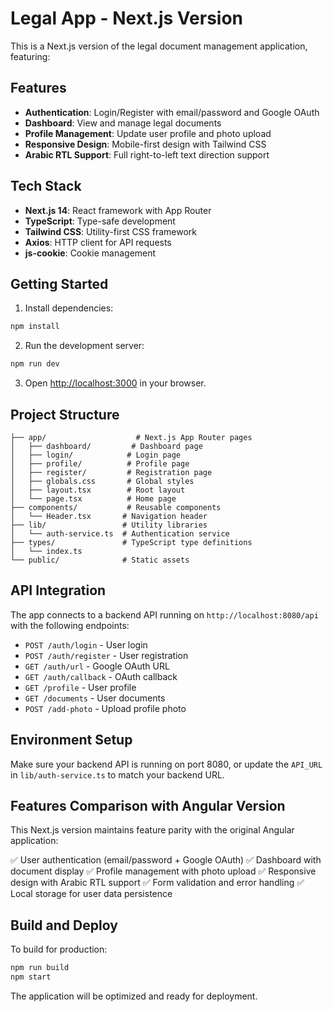 # Legal App - Next.js Version

This is a Next.js version of the legal document management application, featuring:

## Features

- **Authentication**: Login/Register with email/password and Google OAuth
- **Dashboard**: View and manage legal documents
- **Profile Management**: Update user profile and photo upload
- **Responsive Design**: Mobile-first design with Tailwind CSS
- **Arabic RTL Support**: Full right-to-left text direction support

## Tech Stack

- **Next.js 14**: React framework with App Router
- **TypeScript**: Type-safe development
- **Tailwind CSS**: Utility-first CSS framework
- **Axios**: HTTP client for API requests
- **js-cookie**: Cookie management

## Getting Started

1. Install dependencies:
```bash
npm install
```

2. Run the development server:
```bash
npm run dev
```

3. Open [http://localhost:3000](http://localhost:3000) in your browser.

## Project Structure

```
├── app/                    # Next.js App Router pages
│   ├── dashboard/         # Dashboard page
│   ├── login/            # Login page
│   ├── profile/          # Profile page
│   ├── register/         # Registration page
│   ├── globals.css       # Global styles
│   ├── layout.tsx        # Root layout
│   └── page.tsx          # Home page
├── components/           # Reusable components
│   └── Header.tsx       # Navigation header
├── lib/                 # Utility libraries
│   └── auth-service.ts  # Authentication service
├── types/               # TypeScript type definitions
│   └── index.ts
└── public/              # Static assets
```

## API Integration

The app connects to a backend API running on `http://localhost:8080/api` with the following endpoints:

- `POST /auth/login` - User login
- `POST /auth/register` - User registration
- `GET /auth/url` - Google OAuth URL
- `GET /auth/callback` - OAuth callback
- `GET /profile` - User profile
- `GET /documents` - User documents
- `POST /add-photo` - Upload profile photo

## Environment Setup

Make sure your backend API is running on port 8080, or update the `API_URL` in `lib/auth-service.ts` to match your backend URL.

## Features Comparison with Angular Version

This Next.js version maintains feature parity with the original Angular application:

✅ User authentication (email/password + Google OAuth)
✅ Dashboard with document display
✅ Profile management with photo upload
✅ Responsive design with Arabic RTL support
✅ Form validation and error handling
✅ Local storage for user data persistence

## Build and Deploy

To build for production:

```bash
npm run build
npm start
```

The application will be optimized and ready for deployment.